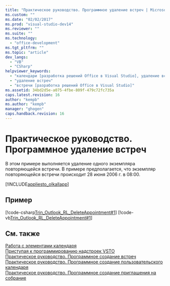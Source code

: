 ```yaml
---
title: "Практическое руководство. Программное удаление встреч | Microsoft Docs"
ms.custom: ""
ms.date: "02/02/2017"
ms.prod: "visual-studio-dev14"
ms.reviewer: ""
ms.suite: ""
ms.technology: 
  - "office-development"
ms.tgt_pltfrm: ""
ms.topic: "article"
dev_langs: 
  - "VB"
  - "CSharp"
helpviewer_keywords: 
  - "календари [разработка решений Office в Visual Studio], удаление встреч"
  - "удаление встреч"
  - "встречи [разработка решений Office в Visual Studio]"
ms.assetid: 34bd2d5e-a075-4fbe-809f-479c72fc735a
caps.latest.revision: 16
author: "kempb"
ms.author: "kempb"
manager: "ghogen"
caps.handback.revision: 16
---
```

# Практическое руководство. Программное удаление встреч
  В этом примере выполняется удаление одного экземпляра повторяющейся встречи. В примере предполагается, что экземпляр повторяющейся встречи происходит 28 июня 2006 г. в 08:00.  
  
 [!INCLUDE[appliesto_olkallapp](../vsto/includes/appliesto-olkallapp-md.md)]  
  
## Пример  
 [!code-csharp[Trin_Outlook_RL_DeleteAppointment#1](../snippets/csharp/VS_Snippets_OfficeSP/Trin_Outlook_RL_DeleteAppointment/CS/thisaddin.cs#1)]
 [!code-vb[Trin_Outlook_RL_DeleteAppointment#1](../snippets/visualbasic/VS_Snippets_OfficeSP/Trin_Outlook_RL_DeleteAppointment/VB/thisaddin.vb#1)]  
  
## См. также  
 [Работа с элементами календаря](../vsto/working-with-calendar-items.md)   
 [Приступая к программированию надстроек VSTO](../vsto/getting-started-programming-vsto-add-ins.md)   
 [Практическое руководство. Программное создание встреч](../vsto/how-to-programmatically-create-appointments.md)   
 [Практическое руководство. Программное создание пользовательского календаря](../vsto/how-to-programmatically-create-a-custom-calendar.md)   
 [Практическое руководство. Программное создание приглашения на собрание](../vsto/how-to-programmatically-create-a-meeting-request.md)  
  
  